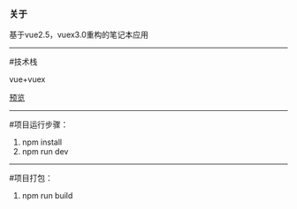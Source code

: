 ### 关于

基于vue2.5，vuex3.0重构的笔记本应用

* * *

#技术栈

vue+vuex

[预览](https://aalon00.github.io/vue-notes/)

* * *

#项目运行步骤：

1.  npm install
2.  npm run dev

* * *

#项目打包：

1.  npm run build